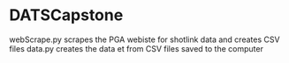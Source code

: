 # DATSCapstone
webScrape.py scrapes the PGA webiste for shotlink data and creates CSV files
data.py creates the data et from CSV files saved to the computer
